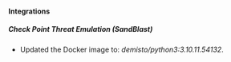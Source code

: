 #### Integrations
##### Check Point Threat Emulation (SandBlast)
- Updated the Docker image to: *demisto/python3:3.10.11.54132*.

